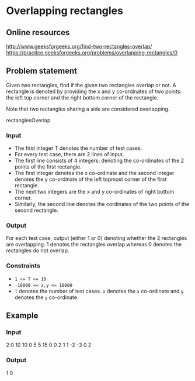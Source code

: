﻿# Overlapping rectangles

## Online resources 

http://www.geeksforgeeks.org/find-two-rectangles-overlap/
https://practice.geeksforgeeks.org/problems/overlapping-rectangles/0


## Problem statement
Given two rectangles, find if the given two rectangles overlap or not. 
A rectangle is denoted by providing the x and y co-ordinates of two points: 
  the left top corner and the right bottom corner of the rectangle.

Note that two rectangles sharing a side are considered overlapping.

rectanglesOverlap

### Input

  * The first integer T denotes the number of test cases. 
  * For every test case, there are 2 lines of input. 
  * The first line consists of 4 integers: denoting the co-ordinates of the 2 points of the first rectangle. 
  * The first integer denotes the x co-ordinate and the second integer denotes the y co-ordinate of the left topmost corner of the first rectangle. 
  * The next two integers are the x and y co-ordinates of right bottom corner. 
  * Similarly, the second line denotes the cordinates of the two points of the second rectangle.


### Output

For each test case, output (either 1 or 0) denoting whether the 2 rectangles are overlapping. 
1 denotes the rectangles overlap whereas 0 denotes the rectangles do not overlap.


### Constraints

  * `1 <= T <= 10`
  * `-10000 <= x,y <= 10000`
  * `T` denotes the number of test cases. `x` denotes the `x` co-ordinate and `y` denotes the `y` co-ordinate.


## Example

### Input

2
0 10 10 0
5 5 15 0
0 2 1 1
-2 -3 0 2

### Output

1
0

